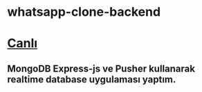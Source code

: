 # whatsapp-clone-backend
# <a href="https://whatsapp-clone-mern-619e7.firebaseapp.com/">Canlı</a>
## MongoDB Express-js ve Pusher kullanarak realtime database uygulaması yaptım. 
